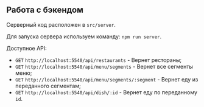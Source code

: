 ## Работа с бэкендом

Серверный код расположен в `src/server`.

Для запуска сервера используем команду: `npm run server`.

Доступное API:

- `GET` `http://localhost:5540/api/restaurants` - Вернет рестораны;
- `GET` `http://localhost:5540/api/menu/segments` - Вернет все сегменты меню;
- `GET` `http://localhost:5540/api/menu/segments/:segment` - Вернет еду из переданного сегментам;
- `GET` `http://localhost:5540/api/dish/:id` - Вернет еду по переданному `id`.
